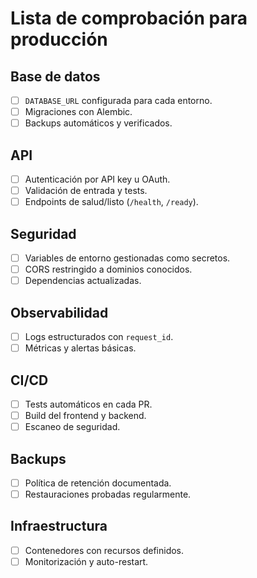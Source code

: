 # Lista de comprobación para producción

## Base de datos
- [ ] `DATABASE_URL` configurada para cada entorno.
- [ ] Migraciones con Alembic.
- [ ] Backups automáticos y verificados.

## API
- [ ] Autenticación por API key u OAuth.
- [ ] Validación de entrada y tests.
- [ ] Endpoints de salud/listo (`/health`, `/ready`).

## Seguridad
- [ ] Variables de entorno gestionadas como secretos.
- [ ] CORS restringido a dominios conocidos.
- [ ] Dependencias actualizadas.

## Observabilidad
- [ ] Logs estructurados con `request_id`.
- [ ] Métricas y alertas básicas.

## CI/CD
- [ ] Tests automáticos en cada PR.
- [ ] Build del frontend y backend.
- [ ] Escaneo de seguridad.

## Backups
- [ ] Política de retención documentada.
- [ ] Restauraciones probadas regularmente.

## Infraestructura
- [ ] Contenedores con recursos definidos.
- [ ] Monitorización y auto-restart.
